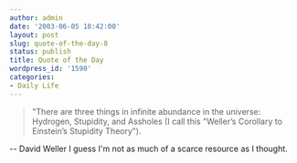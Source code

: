 ```yaml
---
author: admin
date: '2003-06-05 18:42:00'
layout: post
slug: quote-of-the-day-8
status: publish
title: Quote of the Day
wordpress_id: '1590'
categories:
- Daily Life
---
```


> "There are three things in infinite abundance in the universe:
> Hydrogen, Stupidity, and Assholes (I call this "Weller’s Corollary to
> Einstein’s Stupidity Theory").

-- David Weller I guess I'm not as much of a scarce resource as I
thought.
